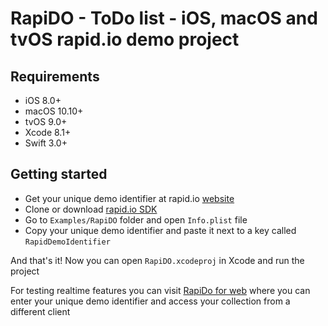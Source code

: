 # RapiDO - ToDo list - iOS, macOS and tvOS rapid.io demo project

## Requirements

- iOS 8.0+
- macOS 10.10+
- tvOS 9.0+
- Xcode 8.1+
- Swift 3.0+

## Getting started

- Get your unique demo identifier at rapid.io [website](https://www.rapid.io/demo)
- Clone or download [rapid.io SDK](https://github.com/rapid-io/rapid-io-ios)
- Go to `Examples/RapiDO` folder and open `Info.plist` file
- Copy your unique demo identifier and paste it next to a key called `RapidDemoIdentifier`

And that's it! Now you can open `RapiDO.xcodeproj` in Xcode and run the project

For testing realtime features you can visit [RapiDo for web](http://demo-todo.rapid.io) where you can enter your unique demo identifier and access your collection from a different client